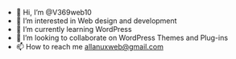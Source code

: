 - 👋 Hi, I’m @V369web10
- 👀 I’m interested in Web design and development 
- 🌱 I’m currently learning WordPress
- 💞️ I’m looking to collaborate on WordPress Themes and Plug-ins
- 📫 How to reach me allanuxweb@gmail.com

<!---
allanuxweb/allanuxweb is a ✨ special ✨ repository because its `README.md` (this file) appears on your GitHub profile.
You can click the Preview link to take a look at your changes.
--->
